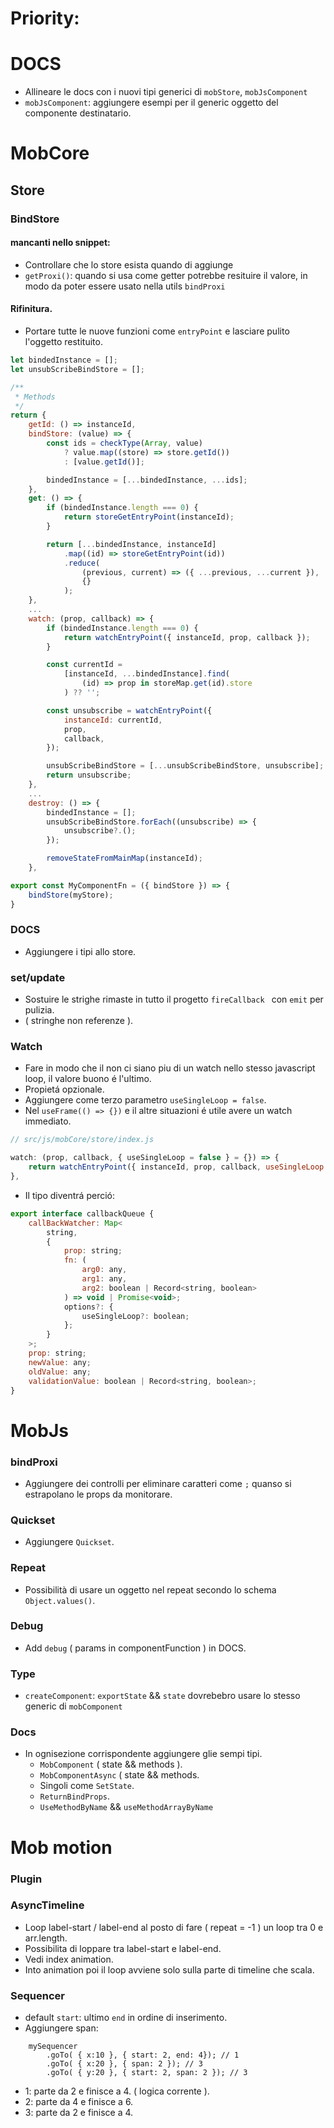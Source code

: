 # Priority:

# DOCS
- Allineare le docs con i nuovi tipi generici di `mobStore`, `mobJsComponent`
- `mobJsComponent`: aggiungere esempi per il generic <R> oggetto del componente destinatario.


# MobCore

## Store

### BindStore

#### mancanti nello snippet:
- Controllare che lo store esista quando di aggiunge
- `getProxi()`: quando si usa come getter potrebbe resituire il valore, in modo da poter essere usato nella utils `bindProxi`

#### Rifinitura.
- Portare tutte le nuove funzioni come `entryPoint` e lasciare pulito l'oggetto restituito.

```js
let bindedInstance = [];
let unsubScribeBindStore = [];

/**
 * Methods
 */
return {
    getId: () => instanceId,
    bindStore: (value) => {
        const ids = checkType(Array, value)
            ? value.map((store) => store.getId())
            : [value.getId()];

        bindedInstance = [...bindedInstance, ...ids];
    },
    get: () => {
        if (bindedInstance.length === 0) {
            return storeGetEntryPoint(instanceId);
        }

        return [...bindedInstance, instanceId]
            .map((id) => storeGetEntryPoint(id))
            .reduce(
                (previous, current) => ({ ...previous, ...current }),
                {}
            );
    },
    ...
    watch: (prop, callback) => {
        if (bindedInstance.length === 0) {
            return watchEntryPoint({ instanceId, prop, callback });
        }

        const currentId =
            [instanceId, ...bindedInstance].find(
                (id) => prop in storeMap.get(id).store
            ) ?? '';

        const unsubscribe = watchEntryPoint({
            instanceId: currentId,
            prop,
            callback,
        });

        unsubScribeBindStore = [...unsubScribeBindStore, unsubscribe];
        return unsubscribe;
    },
    ...
    destroy: () => {
        bindedInstance = [];
        unsubScribeBindStore.forEach((unsubscribe) => {
            unsubscribe?.();
        });

        removeStateFromMainMap(instanceId);
    },
```

```js
export const MyComponentFn = ({ bindStore }) => {
    bindStore(myStore);
}
```


### DOCS
- Aggiungere i tipi allo store.

### set/update
- Sostuire le strighe rimaste in tutto il progetto `fireCallback ` con `emit` per pulizia.
- ( stringhe non referenze ).

### Watch
- Fare in modo che il non ci siano piu di un watch nello stesso javascript loop, il valore buono é l'ultimo.
- Propietá opzionale.
- Aggiungere come terzo parametro `useSingleLoop = false`.
- Nel `useFrame(() => {})` e il altre situazioni é utile avere un watch immediato.

```js
// src/js/mobCore/store/index.js

watch: (prop, callback, { useSingleLoop = false } = {}) => {
    return watchEntryPoint({ instanceId, prop, callback, useSingleLoop: useSingleLoop ?? false });
},
```
- Il tipo diventrá perció:

```js
export interface callbackQueue {
    callBackWatcher: Map<
        string,
        {
            prop: string;
            fn: (
                arg0: any,
                arg1: any,
                arg2: boolean | Record<string, boolean>
            ) => void | Promise<void>;
            options?: {
                useSingleLoop?: boolean;
            };
        }
    >;
    prop: string;
    newValue: any;
    oldValue: any;
    validationValue: boolean | Record<string, boolean>;
}
```

# MobJs

### bindProxi
- Aggiungere dei controlli per eliminare caratteri come `;` quanso si estrapolano le props da monitorare.

### Quickset
- Aggiungere `Quickset`.

### Repeat
- Possibilità di usare un oggetto nel repeat secondo lo schema `Object.values()`.

### Debug
- Add `debug` ( params in componentFunction ) in DOCS.

### Type
- `createComponent`: `exportState` && `state` dovrebebro usare lo stesso generic<T> di `mobComponent`

### Docs
- In ognisezione corrispondente aggiungere glie sempi tipi.
    - `MobComponent` ( state && methods ).
    - `MobComponentAsync` ( state && methods.
    - Singoli come `SetState`.
    - `ReturnBindProps`.
    - `UseMethodByName` && `useMethodArrayByName`


# Mob motion

### Plugin

### AsyncTimeline
- Loop label-start / label-end al posto di fare ( repeat = -1 ) un loop tra 0 e arr.length.
- Possibilita di loppare tra label-start e label-end.
- Vedi index animation.
- Into animation poi il loop avviene solo sulla parte di timeline che scala.

### Sequencer
- default `start`: ultimo `end` in ordine di inserimento.
- Aggiungere span:<br/>

```
    mySequencer
        .goTo( { x:10 }, { start: 2, end: 4}); // 1
        .goTo( { x:20 }, { span: 2 }); // 3
        .goTo( { y:20 }, { start: 2, span: 2 }); // 3
```
- 1: parte da 2 e finisce a 4. ( logica corrente ).
- 2: parte da 4 e finisce a 6.
- 3: parte da 2 e finisce a 4.
